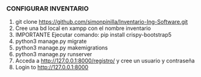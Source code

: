 ### CONFIGURAR INVENTARIO


1. git clone https://github.com/simonpinilla/Inventario-Ing-Software.git
2. Cree una bd local  en xampp con el nombre inventario
3. IMPORTANTE Ejecutar comando: pip install crispy-bootstrap5
4. python3 manage.py migrate
5. python3 manage.py makemigrations
6. python3 manage.py runserver
7.  Acceda a http://127.0.0.1:8000/registro/ y cree un usuario y contraseña
8. Login to http://127.0.0.1:8000

